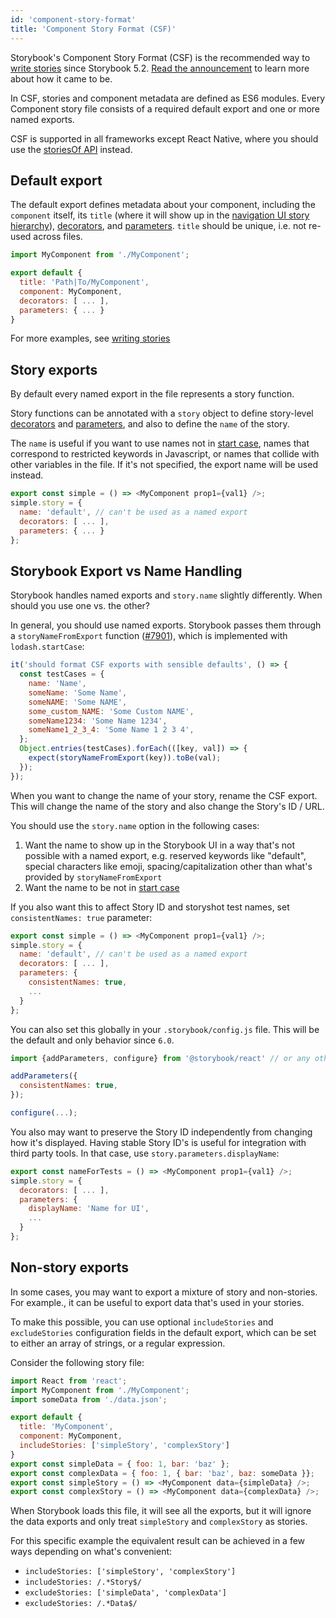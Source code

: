 ```yaml
---
id: 'component-story-format'
title: 'Component Story Format (CSF)'
---
```


Storybook's Component Story Format (CSF) is the recommended way to [write stories](../../basics/writing-stories/) since Storybook 5.2. [Read the announcement](https://medium.com/storybookjs/component-story-format-66f4c32366df) to learn more about how it came to be.

In CSF, stories and component metadata are defined as ES6 modules. Every Component story file consists of a required default export and one or more named exports.

CSF is supported in all frameworks except React Native, where you should use the [storiesOf API](../storiesof-api/) instead.

## Default export

The default export defines metadata about your component, including the `component` itself, its `title` (where it will show up in the [navigation UI story hierarchy](../../basics/writing-stories/#story-hierarchy)), [decorators](../../basics/writing-stories/#decorators), and [parameters](../../basics/writing-stories/#parameters). `title` should be unique, i.e. not re-used across files.

```js
import MyComponent from './MyComponent';

export default {
  title: 'Path|To/MyComponent',
  component: MyComponent,
  decorators: [ ... ],
  parameters: { ... }
}
```

For more examples, see [writing stories](../../basics/writing-stories/)

## Story exports

By default every named export in the file represents a story function.

Story functions can be annotated with a `story` object to define story-level [decorators](../../basics/writing-stories/#decorators) and [parameters](../../basics/writing-stories/#parameters), and also to define the `name` of the story.

The `name` is useful if you want to use names not in [start case](https://en.wikipedia.org/wiki/Letter_case#Stylistic_or_specialised_usage), names that correspond to restricted keywords in Javascript, or names that collide with other variables in the file. If it's not specified, the export name will be used instead.

```js
export const simple = () => <MyComponent prop1={val1} />;
simple.story = {
  name: 'default', // can't be used as a named export
  decorators: [ ... ],
  parameters: { ... }
};
```

## Storybook Export vs Name Handling

Storybook handles named exports and `story.name` slightly differently. When should you use one vs. the other?

In general, you should use named exports. Storybook passes them through a `storyNameFromExport` function ([#7901](https://github.com/storybookjs/storybook/pull/7901)), which is implemented with `lodash.startCase`:

```js
it('should format CSF exports with sensible defaults', () => {
  const testCases = {
    name: 'Name',
    someName: 'Some Name',
    someNAME: 'Some NAME',
    some_custom_NAME: 'Some Custom NAME',
    someName1234: 'Some Name 1234',
    someName1_2_3_4: 'Some Name 1 2 3 4',
  };
  Object.entries(testCases).forEach(([key, val]) => {
    expect(storyNameFromExport(key)).toBe(val);
  });
});
```

When you want to change the name of your story, rename the CSF export. This will change the name of the story and also change the Story's ID / URL.

You should use the `story.name` option in the following cases:

1. Want the name to show up in the Storybook UI in a way that's not possible with a named export, e.g. reserved keywords like "default", special characters like emoji, spacing/capitalization other than what's provided by `storyNameFromExport`
2. Want the name to be not in [start case](https://en.wikipedia.org/wiki/Letter_case#Stylistic_or_specialised_usage)

If you also want this to affect Story ID and storyshot test names, set `consistentNames: true` parameter:

```js
export const simple = () => <MyComponent prop1={val1} />;
simple.story = {
  name: 'default', // can't be used as a named export
  decorators: [ ... ],
  parameters: {
    consistentNames: true,
    ...
  }
};
```

You can also set this globally in your `.storybook/config.js` file. This will be the default and only behavior since `6.0`.

```js
import {addParameters, configure} from '@storybook/react' // or any other framework

addParameters({
  consistentNames: true,
});

configure(...);
```

You also may want to preserve the Story ID independently from changing how it's displayed. Having stable Story ID's is useful for integration with third party tools.
In that case, use `story.parameters.displayName`:

```js
export const nameForTests = () => <MyComponent prop1={val1} />;
simple.story = {
  decorators: [ ... ],
  parameters: {
    displayName: 'Name for UI',
    ...
  }
};
```

## Non-story exports

In some cases, you may want to export a mixture of story and non-stories. For example., it can be useful to export data that's used in your stories.

To make this possible, you can use optional `includeStories` and `excludeStories` configuration fields in the default export, which can be set to either an array of strings, or a regular expression.

Consider the following story file:

```js
import React from 'react';
import MyComponent from './MyComponent';
import someData from './data.json';

export default {
  title: 'MyComponent',
  component: MyComponent,
  includeStories: ['simpleStory', 'complexStory']
}
export const simpleData = { foo: 1, bar: 'baz' };
export const complexData = { foo: 1, { bar: 'baz', baz: someData }};
export const simpleStory = () => <MyComponent data={simpleData} />;
export const complexStory = () => <MyComponent data={complexData} />;
```

When Storybook loads this file, it will see all the exports, but it will ignore the data exports and only treat `simpleStory` and `complexStory` as stories.

For this specific example the equivalent result can be achieved in a few ways depending on what's convenient:

- `includeStories: ['simpleStory', 'complexStory']`
- `includeStories: /.*Story$/`
- `excludeStories: ['simpleData', 'complexData']`
- `excludeStories: /.*Data$/`
